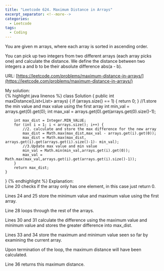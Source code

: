 ```yaml
---
title: "Leetcode 624. Maximum Distance in Arrays"
excerpt_separator: <!--more-->
categories:
  - Leetcode
tags:
  - Coding
---
```

You are given m arrays, where each array is sorted in ascending order. 

You can pick up two integers from two different arrays (each array picks one) and calculate the distance. We define the distance between two integers a and b to be their absolute difference abs(a - b).  

URL: [https://leetcode.com/problems/maximum-distance-in-arrays/](https://leetcode.com/problems/maximum-distance-in-arrays/)

My solution:  
{% highlight java linenos %}
class Solution {
    public int maxDistance(List<List<Integer>> arrays) {
        if (arrays.size() == 1) {
            return 0;
        }
		//1.store the min value and max value using the first array
        int min_val = arrays.get(0).get(0);
        int max_val = arrays.get(0).get(arrays.get(0).size()-1);
        
        int max_dist = Integer.MIN_VALUE;
        for (int i = 1; i < arrays.size(); i++) {
            //2. calculate and store the max difference for the new array
            max_dist = Math.max(max_dist,max_val - arrays.get(i).get(0));
            max_dist = Math.max(max_dist, arrays.get(i).get(arrays.get(i).size()-1)- min_val);
            //3.Update max value and min value
            min_val = Math.min(min_val,arrays.get(i).get(0));
            max_val = Math.max(max_val,arrays.get(i).get(arrays.get(i).size()-1));
        }
        return max_dist;
    }
}
{% endhighlight %}
Explanation:  
Line 20 checks if the array only has one element, in this case just return 0.

Lines 24 and 25 store the minimum value and maximum value using the first array.

Line 28 loops through the rest of the arrays.

Lines 30 and 31 calculate the difference using the maximum value and minimum value and stores the greater difference into max_dist.

Lines 33 and 34 store the maximum and minimum value seen so far by examining the current array.

Upon termination of the loop, the maximum distance will have been calculated.

Line 36 returns this maximum distance.